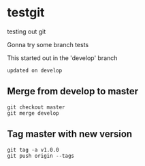 # testgit

testing out git

Gonna try some branch tests

This started out in the 'develop' branch

    updated on develop

## Merge from develop to master

```
git checkout master
git merge develop
```

## Tag master with new version

```
git tag -a v1.0.0
git push origin --tags
```


